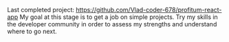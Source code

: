 Last completed project: https://github.com/Vlad-coder-678/profitum-react-app
My goal at this stage is to get a job on simple projects. Try my skills in the developer community in order to assess my strengths and understand where to go next.
